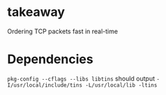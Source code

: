 # takeaway
Ordering TCP packets fast in real-time

# Dependencies
`pkg-config --cflags --libs libtins`
should output
`-I/usr/local/include/tins -L/usr/local/lib -ltins`